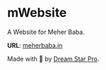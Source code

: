 # mWebsite
A Website for Meher Baba.

__URL__: [meherbaba.in](http://www.meherbaba.in)


Made with :blue_heart: by [Dream Star Pro](http://www.dreamstar.pro).
